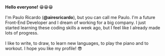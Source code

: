 <b>Hello everyone!</b> 😁😁😁<br><br>
I'm Paulo Ricardo (<b>@airesricardo</b>), but you can call me Paulo. I'm a future Front-End Developer and I dream of working for a big company.
I just started learning these coding skills a week ago, but I feel like I already made lots of progress. <br><br>
I like to write, to draw, to learn new languages, to play the piano and to workout.
I hope you like my profile! 😎

